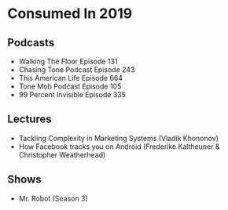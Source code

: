 # Consumed In 2019


## Podcasts

- Walking The Floor Episode 131
- Chasing Tone Podcast Episode 243
- This American Life Episode 664
- Tone Mob Podcast Episode 105
- 99 Percent Invisible Episode 335


## Lectures

- Tackling Complexity in Marketing Systems (Vladik Khononov)
- How Facebook tracks you on Android (Frederike Kaltheuner & Christopher Weatherhead)


## Shows

- Mr. Robot (Season 3)
